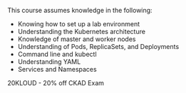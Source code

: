 This course assumes knowledge in the following:

- Knowing how to set up a lab environment
- Understanding the Kubernetes architecture
- Knowledge of master and worker nodes
- Understanding of Pods, ReplicaSets, and Deployments
- Command line and kubectl
- Understanding YAML
- Services and Namespaces

20KLOUD - 20% off CKAD Exam